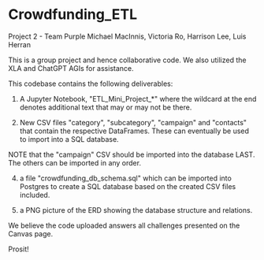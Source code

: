 # Crowdfunding_ETL
Project 2 - Team Purple
Michael MacInnis, Victoria Ro, Harrison Lee, Luis Herran

This is a group project and hence collaborative code. We also utilized the XLA and ChatGPT AGIs for assistance.

This codebase contains the following deliverables: 

1. A Jupyter Notebook, "ETL_Mini_Project_*" where the wildcard at the end denotes
additional text that may or may not be there.

2. New CSV files "category", "subcategory", "campaign" and "contacts" that contain the respective DataFrames.
These can eventually be used to import into a SQL database.

NOTE that the "campaign" CSV should be imported into the database LAST. 
The others can be imported in any order.

4. a file "crowdfunding_db_schema.sql" which can be imported into Postgres to create a SQL database
based on the created CSV files included.

5. a PNG picture of the ERD showing the database structure and relations.

We believe the code uploaded answers all challenges presented on the Canvas page.

Prosit!

